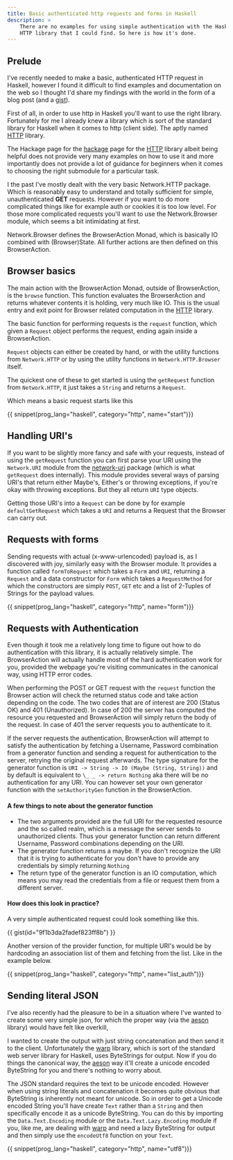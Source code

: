 ```yaml
---
title: Basic authenticated http requests and forms in Haskell
description: >
    There are no examples for using simple authentication with the Haskell
    HTTP library that I could find. So here is how it's done.
---
```


## Prelude

I've recently needed to make a basic, authenticated HTTP request in Haskell, however I found it difficult to find examples and documentation on the web so I thought I'd share my findings with the world in the form of a blog post (and a [gist][]).

[gist]: https://gist.github.com/JustusAdam/9f1b3da2fadef823ff8b

First of all, in order to use http in Haskell you'll want to use the right library. Fortunately for me I already knew a library which is sort of the standard library for Haskell when it comes to http (client side). The aptly named [HTTP][] library.

[HTTP]: https://hackage.haskell.org/package/HTTP
[hackage]: https://hackage.haskell.org

The Hackage page for the [hackage][] page for the [HTTP][] library albeit being helpful does not provide very many examples on how to use it and more importantly does not provide a lot of guidance for beginners when it comes to choosing the right submodule for a particular task.

I the past I've mostly dealt with the very basic Network.HTTP package. Which is reasonably easy to understand and totally sufficient for simple, unauthenticated **GET** requests. However if you want to do more complicated things like for example auth or cookies it is too low level. For those more complicated requests you'll want to use the Network.Browser module, which seems a bit intimidating at first.

Network.Browser defines the BrowserAction Monad, which is basically IO combined with (Browser)State. All further actions are then defined on this BrowserAction.


## Browser basics

The main action with the BrowserAction Monad, outside of BrowserAction, is the `browse` function. This function evaluates the BrowserAction and returns whatever contents it is holding, very much like IO. This is the usual entry and exit point for Browser related computation in the [HTTP][] library.

The basic function for performing requests is the `request` function, which given a `Request` object performs the request, ending again inside a BrowserAction.

`Request` objects can either be created by hand, or with the utility functions from `Network.HTTP` or by using the utility functions in `Network.HTTP.Browser` itself.

The quickest one of these to get started is using the `getRequest` function from `Network.HTTP`, it just takes a `String` and returns a `Request`.

Which means a basic request starts like this

{{ snippet(prog_lang="haskell", category="http", name="start")}}

## Handling URI's

If you want to be slightly more fancy and safe with your requests, instead of using the `getRequest` function you can first parse your URI using the `Network.URI` module from the [network-uri][] package (which is what `getRequest` does internally). This module provides several ways of parsing URI's that return either Maybe's, Either's or throwing exceptions, if you're okay with throwing exceptions. But they all return `URI` type objects.

Getting those URI's into a `Request` can be done by for example `defaultGetRequest` which takes a `URI` and returns a Request that the Browser can carry out.

[network-uri]: https://hackage.haskell.org/package/network-uri

## Requests with forms

Sending requests with actual (x-www-urlencoded) payload is, as I discovered with joy, similarly easy with the Browser module. It provides a function called `formToRequest` which takes a `Form` and `URI`, returning a `Request` and a data constructor for `Form` which takes a `RequestMethod` for which the constructors are simply `POST`, `GET` etc and a list of 2-Tuples of Strings for the payload values.

{{ snippet(prog_lang="haskell", category="http", name="form")}}

## Requests with Authentication

Even though it took me a relatively long time to figure out how to do authentication with this library, it is actually relatively simple.
The BrowserAction will actually handle most of the hard authentication work for you, provided the webpage you're visiting communicates in the canonical way, using HTTP error codes.

When performing the POST or GET request with the `request` function the Browser action will check the returned status code and take action depending on the code. The two codes that are of interest are 200 (Status OK) and 401 (Unauthorized).
In case of 200 the server has computed the resource you requested and BrowserAction will simply return the body of the request. In case of 401 the server requests you to authenticate to it.

If the server requests the authentication, BrowserAction will attempt to satisfy the authentication by fetching a Username, Password combination from a generator function and sending a request for authentication to the server, retrying the original request afterwards.
The type signature for the generator function is `URI -> String -> IO (Maybe (String, String))` and by default is equivalent to `\_ _ -> return Nothing` aka there will be no authentication for any URI.
You can however set your own generator function with the `setAuthorityGen` function in the BrowserAction.

#### A few things to note about the generator function

- The two arguments provided are the full URI for the requested resource and the so called realm, which is a message the server sends to unauthorized clients.
    Thus your generator function can return different Username, Password combinations depending on the URI.
- The generator function returns a maybe. If you don't recognize the URI that it is trying to authenticate for you don't have to provide any credentials by simply returning `Nothing`
- The return type of the generator function is an IO computation, which means you may read the credentials from a file or request them from a different server.

#### How does this look in practice?

A very simple authenticated request could look something like this.

{{ gist(id="9f1b3da2fadef823ff8b") }}

Another version of the provider function, for multiple URI's would be by hardcoding an association list of them and fetching from the list. Like in the example below.

{{ snippet(prog_lang="haskell", category="http", name="list_auth")}}


## Sending literal JSON

I've also recently had the pleasure to be in a situation where I've wanted to create some very simple json, for which the proper way (via the [aeson][] library) would have felt like overkill,

I wanted to create the output with just string concatenation and then send it to the client. Unfortunately the [warp][] library, which is sort of the standard web server library for Haskell, uses ByteStrings for output. Now if you do things the canonical way, the [aeson][] way it'll create a unicode encoded ByteString for you and there's nothing to worry about.

The JSON standard requires the text to be unicode encoded. However when using string literals and concatenation it becomes quite obvious that ByteString is inherently not meant for unicode. So in order to get a Unicode encoded String you'll have create `Text` rather than a `String` and then specifically encode it as a unicode ByteString. You can do this by importing the `Data.Text.Encoding` module or the `Data.Text.Lazy.Encoding` module if you, like me, are dealing with [warp][] and need a lazy ByteString for output and then simply use the `encodeUtf8` function on your `Text`.

[warp]: https://hackage.haskell.org/package/warp
[aeson]: https://hackage.haskell.org/package/aeson

{{ snippet(prog_lang="haskell", category="http", name="utf8")}}
